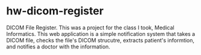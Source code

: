 hw-dicom-register
=================

DICOM File Register. This was a project for the class I took, Medical Informatics. This web application is a simple notification system that takes a DICOM file, checks the file's DICOM strucutre, extracts patient's informtion, and notifies a doctor with the information. 